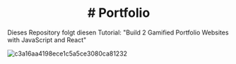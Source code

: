 <h1 align="center"> # Portfolio</h1>
<p>Dieses Repository folgt diesen Tutorial: "Build 2 Gamified Portfolio Websites with JavaScript and React"</p>


![c3a16aa4198ece1c5a5ce3080ca81232](https://github.com/user-attachments/assets/39b40dcb-de16-4835-8e22-1b3d04c4a992)
